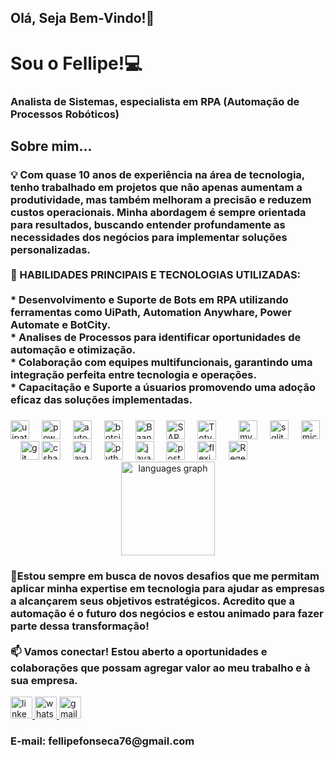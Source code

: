 <!--
## Olá! Eu sou o Fellipe


**fellipeafonseca/fellipeafonseca** is a ✨ _special_ ✨ repository because its `README.md` (this file) appears on your GitHub profile.

Here are some ideas to get you started:
- 👯 I’m looking to collaborate on ...
- 🤔 I’m looking for help with ...
- 💬 Ask me about ...
- 📫 How to reach me: ...
- 😄 Pronouns: ...
- ⚡ Fun fact: ..


- Atualmente trabalhando com Automação de Processos em RPA (Robotic Process Automation)
- Estudando ferramentas de automação, técnicas de liderança e frameworks de programação.  
<div align="center">
  <a href="https://github.com/fellipeafonseca">
  <img height="180em" src="https://github-readme-stats.vercel.app/api?username=fellipeafonseca&show_icons=true&theme=dracula&include_all_commits=true&count_private=true"/>
  <img height="180em" src="https://github-readme-stats.vercel.app/api/top-langs/?username=fellipeafonseca&layout=compact&langs_count=7&theme=dracula"/>
</div>

<div style="display: inline_block"><br>
  <img align="center" alt="Fellipe-Csharp" height="30" width="40" src="https://raw.githubusercontent.com/devicons/devicon/master/icons/csharp/csharp-original.svg">
  <img align="center" alt="Fellipe-Js" height="30" width="40" src="https://cdn.jsdelivr.net/gh/devicons/devicon/icons/java/java-original-wordmark.svg">
  <img align="center" alt="Fellipe-Js" height="30" width="40" src="https://raw.githubusercontent.com/devicons/devicon/master/icons/javascript/javascript-plain.svg">
  <img align="center" alt="Fellipe-HTML" height="30" width="40" src="https://raw.githubusercontent.com/devicons/devicon/master/icons/html5/html5-original.svg">
   <img align="center" alt="Fellipe-Ts" height="30" width="40" src="https://raw.githubusercontent.com/devicons/devicon/master/icons/typescript/typescript-plain.svg">
  <img align="center" alt="Fellipe-Python" height="30" width="40" src="https://raw.githubusercontent.com/devicons/devicon/master/icons/python/python-original.svg">
</div>
  
   ##
 
<div> 
  <a href = "mailto:fellipefonseca76@gmail.com"><img src="https://img.shields.io/badge/-Gmail-%23333?style=for-the-badge&logo=gmail&logoColor=white" target="_blank"></a>
  <a href="https://www.linkedin.com/in/fellipe-fonseca/" target="_blank"><img src="https://img.shields.io/badge/-LinkedIn-%230077B5?style=for-the-badge&logo=linkedin&logoColor=white" target="_blank"></a> 
  -->



<h2 align="left">Olá, Seja Bem-Vindo!👋</h2>

###

<h1 align="left">Sou o  Fellipe!💻 </h1>
<h3 align="left">Analista de Sistemas, especialista em RPA (Automação de Processos Robóticos)</h3>

###
###

<h2 align="left">Sobre mim...</h2>
<h3 align="left">💡 Com quase 10 anos de experiência na área de tecnologia, tenho trabalhado em projetos que não apenas aumentam a produtividade, mas também melhoram a precisão e reduzem custos operacionais. Minha abordagem é sempre orientada para resultados, buscando entender profundamente as necessidades dos negócios para implementar soluções personalizadas.<br><br>🔧 HABILIDADES PRINCIPAIS E TECNOLOGIAS UTILIZADAS:<br><br> * Desenvolvimento e Suporte de Bots em RPA utilizando ferramentas como UiPath, Automation  Anywhare, Power Automate e BotCity.<br>* Analises de Processos para identificar oportunidades de automação e otimização.<br>* Colaboração com equipes multifuncionais, garantindo uma integração perfeita entre tecnologia e operações.<br>* Capacitação e Suporte a úsuarios promovendo uma adoção eficaz das soluções implementadas.<br> </h3>

###
<div align="left">
  <img src="https://cdn.worldvectorlogo.com/logos/uipath-3.svg" height="30" title="UiPath"  alt="uipath logo"  />
 <img width="12" />
 <img src="https://ppmworks.com/wp-content/uploads/2021/04/power-automate-logo-800-600.png" height="30" title="Power Automate" alt="power-automate logo"  />
 <img width="12" />
 <img src="https://www.automationanywhere.com/sites/default/files/images/AAI/automation-anywhere-logo-a-only.png" height="30" title="Automation Anywhare"  alt="automation-anywhare logo"  />
 <img width="12" />
 <img src="https://pbs.twimg.com/profile_images/1374747222353575944/7kS6IhZb_400x400.jpg" height="30" title="BotCity"  alt="botcity logo"  />

 <img width="12" />
 <img src="https://upload.wikimedia.org/wikipedia/commons/5/5c/Baanlogo.jpg" height="30" title="Baan ERP"  alt="BaanERP logo"  />
 <img width="12" />
<img src="https://vetores.org/wp-content/uploads/sap.png" height="30" title="SAP"  alt="SAP logo"  />
 <img width="12" />
<img src="https://upload.wikimedia.org/wikipedia/commons/4/49/TOTVS_pos.jpg" height="30" title="Totvs"  alt="Totvs logo"  />
 <img width="12" />
 <img width="12" />
  <img src="https://cdn.simpleicons.org/mysql/4479A1" height="30" title="MySQL"  alt="mysql logo"  />
  <img width="12" />
  <img src="https://cdn.simpleicons.org/sqlite/003B57" height="30" title="SQLite"  alt="sqlite logo"  />
  <img width="12" />
  <img src="https://cdn.jsdelivr.net/gh/devicons/devicon/icons/microsoftsqlserver/microsoftsqlserver-plain.svg" height="30" title="SQL Server"  alt="microsoftsqlserver logo"  />
  <img width="12" />
  <img src="https://cdn.jsdelivr.net/gh/devicons/devicon/icons/git/git-original.svg" height="30" title="GIT"  alt="git logo"  />
  <img src="https://cdn.jsdelivr.net/gh/devicons/devicon/icons/csharp/csharp-original.svg" height="30" title="CSharp"  alt="csharp logo"  />
  <img width="12" />
  <img src="https://cdn.jsdelivr.net/gh/devicons/devicon/icons/javascript/javascript-original.svg" height="30" title="JavaScript"  alt="javascript logo"  />
  <img width="12" />
  <img src="https://cdn.jsdelivr.net/gh/devicons/devicon/icons/python/python-original.svg" height="30" title="Python"  alt="python logo"  />
  <img width="12" />
  <img src="https://cdn.jsdelivr.net/gh/devicons/devicon/icons/java/java-original.svg" height="30" title="Java"  alt="java logo"  />
  <img width="12" />
 <img src="https://icon.icepanel.io/Technology/svg/Postman.svg" height="30" title="Postman"  alt="postman logo"  />
 <img width="12" />
  <img src="https://www.tangentia.com/wp-content/themes/twentysixteen/images/automation/rpa/new/abbyy-flexicapture.png" height="30" title="FlexiCapture"  alt="flexicapture logo"  />
   <img width="12" />
  <img src="https://shortdark.co.uk/static/348cb933b20178bbd51cc56ff8243777/945a8/regex.png" height="30" title="Regex"  alt="Regex logo"  />
</div>



<div align="center">
  <img src="https://github-readme-stats.vercel.app/api/top-langs?username=fellipeafonseca&locale=pt-br&hide_title=false&layout=compact&card_width=320&langs_count=5&theme=dracula&hide_border=false" height="150" alt="languages graph"  />
</div>


###

 <h3 align="left">🌟Estou sempre em busca de novos desafios que me permitam aplicar minha expertise em tecnologia para ajudar as empresas a alcançarem seus objetivos estratégicos. Acredito que a automação é o futuro dos negócios e estou animado para fazer parte dessa transformação!<br><br>📫 Vamos conectar! Estou aberto a oportunidades e colaborações que possam agregar valor ao meu trabalho e à sua empresa.</h3>

<div align="left">
  <a href="https://www.linkedin.com/in/fellipe-fonseca/" target="_blank">
    <img src="https://img.shields.io/static/v1?message=LinkedIn&logo=linkedin&label=&color=0077B5&logoColor=white&labelColor=&style=for-the-badge" height="35" alt="linkedin logo"  />
  </a>
  <a href="https://wa.me/5515981496222" target="_blank">
    <img src="https://img.shields.io/static/v1?message=Whatsapp&logo=whatsapp&label=&color=25D366&logoColor=white&labelColor=&style=for-the-badge" height="35" alt="whatsapp logo"  />
  </a>
   <a href="https://mailto:fellipefonseca76@gmail.com" target="_blank">
    <img src="https://img.shields.io/static/v1?message=Gmail&logo=gmail&label=&color=D14836&logoColor=white&labelColor=&style=for-the-badge" height="35" alt="gmail logo"  />
  </a>
   <h3>E-mail: fellipefonseca76@gmail.com</h3>
</div>

